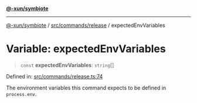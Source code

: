 [**@-xun/symbiote**](../../../../README.md)

***

[@-xun/symbiote](../../../../README.md) / [src/commands/release](../README.md) / expectedEnvVariables

# Variable: expectedEnvVariables

> `const` **expectedEnvVariables**: `string`[]

Defined in: [src/commands/release.ts:74](https://github.com/Xunnamius/symbiote/blob/5aba0025b9a2417f80cab078fc2ddb0b25903903/src/commands/release.ts#L74)

The environment variables this command expects to be defined in
`process.env`.
